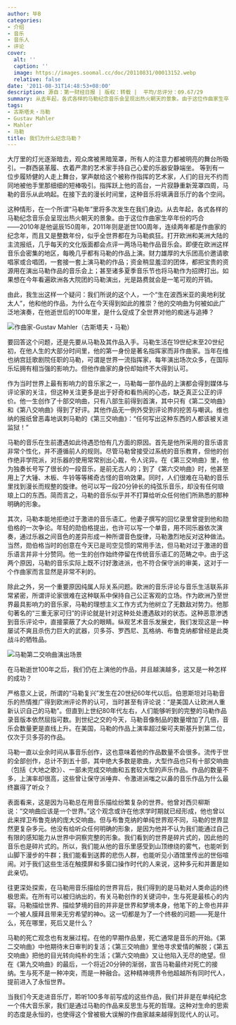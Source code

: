 ```yaml
---
author: 毕B
categories:
- 介绍
- 音乐
- 音乐人
- 评论
cover:
  alt: ''
  caption: ''
  image: https://images.soomal.cc/doc/20110831/00013152.webp
  relative: false
date: '2011-08-31T14:48:53+08:00'
description: 源自：第一财经日报 | 版权：转载 |  平均/总评分：09.67/29
summary: 从去年起，各式各样的马勒纪念音乐会呈现出热火朝天的景象。由于这位作曲家生卒年份的巧合――2010年是他诞辰150周年，2011年则是逝世100周年，连续两年都是作曲家的纪念年，而且又是整数年份，似乎全世界都在为马勒疯狂。打开欧洲和美洲大陆的主流报纸，几乎每天的文化版面都会点评一两场马勒作品音乐会……
tags:
- 古斯塔夫・马勒
- Gustav Mahler
- Mahler
- 马勒
title: 我们为什么纪念马勒？
---
```


大厅里的灯光逐渐暗去，观众席被黑暗笼罩，所有人的注意力都被明亮的舞台所吸引。一群西装革履、衣着严肃的艺术家手持自己心爱的乐器安静端坐。 等到有一位步履矫健的人走上舞台，掌声献给这个被称作指挥的艺术家，人们的目光不约而同地被他手里那细细的短棒吸引。指挥跃上他的高台，一片寂静重新笼罩四周，马勒的音乐从此响起。在接下去的漫长时间里，这种音乐将填满音乐厅的各个空间。

这种情形，在一个所谓“马勒年”里将多次发生在我们身边。从去年起，各式各样的马勒纪念音乐会呈现出热火朝天的景象。由于这位作曲家生卒年份的巧合――2010年是他诞辰150周年，2011年则是逝世100周年，连续两年都是作曲家的纪念年，而且又是整数年份，似乎全世界都在为马勒疯狂。打开欧洲和美洲大陆的主流报纸，几乎每天的文化版面都会点评一两场马勒作品音乐会。即便在欧洲这样音乐会密集的地区，每晚几乎都有马勒的作品上演。财力雄厚的大乐团高价邀请歌唱家或合唱团，一套接一套上演马勒的作品；资金稍显羞涩的团体，都把宝贵的资源用在演出马勒作品的音乐会上；甚至诸多夏季音乐节也将马勒作为招牌打出。如果想在今年看遍欧洲各大院团的马勒演出，光是路费就会是一笔可观的开销。

由此，我生出这样一个疑问：我们所说的这个人，一个“生在波西米亚的奥地利犹太人”，他和他的作品，为什么在今天得到如此的推崇？他的交响曲为何被如此广泛地演奏，在他逝世后的100年里，是什么促成了全世界对他的痴迷与追捧？

![作曲家-Gustav Mahler（古斯塔夫・马勒）](https://images.soomal.cc/doc/20110831/00013152.webp)





要回答这个问题，还是先要从马勒及其作品入手。马勒生活在19世纪末至20世纪初，在他人生的大部分时间里，他的第一身份是著名指挥家而非作曲家。当年在维也纳宫廷歌剧院任职的马勒，可谓是世界一流指挥家，每年演出场次众多，在国际乐坛拥有相当强的影响力。但他作曲家的身份却始终不大得到认可。

作为当时世界上最有影响力的音乐家之一，马勒每一部作品的上演都会得到媒体与评论家的关注，但这种关注更多是出于好奇和看热闹的心态，缺乏真正公正的评价。他一生创作了十部交响曲，只有八部生前得到首演，其中只有《第二交响曲》和《第八交响曲》得到了好评。其他作品无一例外受到评论界的挖苦与嘲讽。维也纳的报纸曾恶毒地讽刺马勒的《第三交响曲》：“任何写出这种东西的人都该被关进监狱！”

马勒的音乐在生前遭遇如此待遇恐怕有几方面的原因。首先是他所采用的音乐语言非常个性化，并不遵循前人的规则。尽管马勒曾接受过系统的音乐教育，但他的创作绝非学院派，对乐器的使用常常别出心裁，令人诧异。在《第三交响曲》里，他为独奏长号写了很长的一段音乐，是前无古人的；到了《第六交响曲》时，他甚至用上了大锤、木板、牛铃等等稀奇古怪的音响效果。同时，人们很难在马勒的音乐里找到漫长而规整的旋律。他可以写一段20分钟长的纯弦乐音乐，却没有任何琅琅上口的东西。简而言之，马勒的音乐似乎并不打算给听众任何他们所熟悉的那种明确的形象。

其次，马勒本能地拒绝过于激进的音乐语汇。他妻子撰写的回忆录里曾提到他和勋伯格的一次争论。年轻的勋伯格提出，也许可以写一个单音，用不同乐器依次演奏，通过乐器之间音色的差异形成一种所谓音色旋律，马勒激烈地反对这种做法。当然，勋伯格当时的创意在今天已是司空见惯的常用手法，但马勒对过于激进的音乐语言并非十分赞同。他一生的创作始终停留在传统音乐语汇的范畴之中。由于这两个原因，马勒的音乐实际上既不讨好激进派，也不符合保守派的审美，这对于一个作曲家而言显然是非常不利的。

除此之外，另一个重要原因纯属人际关系问题。欧洲的音乐评论与音乐生活联系非常紧密，所谓评论家很难在这种联系中保持自己公正客观的立场。作为欧洲乃至世界最具影响力的音乐家，马勒的理想主义工作方式为他树立了无数敌对势力。他那句著名的“三重无家可归”的评论就是针对这种处处遭遇敌对的状态。这种恶意渗透到音乐评论中，直接蒙蔽了大众的眼睛。纵观艺术音乐发展史，我们发现这是一种屡试不爽且杀伤力巨大的武器，贝多芬、罗西尼、瓦格纳、布鲁克纳都曾经是此类战斗的牺牲品。

![马勒第二交响曲演出场景](https://images.soomal.cc/doc/20110831/00013153.webp)





在马勒逝世100年之后，我们仍在上演他的作品，并且越演越多，这又是一种怎样的成功？

严格意义上说，所谓的“马勒复兴”发生在20世纪60年代以后。伯恩斯坦对马勒音乐的热情推广得到欧洲评论界的认可，当时甚至有评论说：“是美国人让欧洲人重新认识自己的马勒”。但直到上世纪80年代左右，人们能够听到的完整的马勒作品录音版本依然屈指可数。到世纪之交的今天，马勒音像制品的数量增加了几倍，音乐会数量更是直线上升。在美国，马勒的作品上演率超过柴可夫斯基升到第二位，仅次于贝多芬的作品。

马勒一直以业余时间从事音乐创作，这也意味着他的作品数量不会很多。流传于世的全部创作，总计不到五十部，其中绝大多数是歌曲，大型作品也只有十部交响曲（包括《大地之歌》）、一部未完成交响曲和五套较大型的声乐作品。作品的数量不多，上演率却很高，这些曾让保守派唾弃、令激进派嗤之以鼻的音乐作品为什么最终赢得了听众？

表面看来，这是因为马勒总在用音乐描绘纷繁复杂的世界。他曾对西贝柳斯说：“交响曲应该是一个世界。”这个观念或许在他求学时期就已经形成，他也曾以此来捍卫布鲁克纳的庞大交响曲。但与布鲁克纳的单纯世界观不同，马勒的世界显然更复杂多元。他没有给听众任何明确的形象，是因为他并不认为我们能通过自己有限的感知能力从世界中洞察完整的形象。我们看到的世界是碎片式的，因此他的音乐也是碎片式的。所以，我们能从他的音乐里感受到山顶缭绕的雾气，也能听到山脚下漫步的牛群；我们能看到送葬的悲伤人群，也能听见小酒馆里传出的世俗喧闹。对于我们这些生活在触摸屏和多窗口操作时代的人来说，这种多元和并置是如此亲切。

往更深处探索，在马勒用音乐描绘的世界背后，我们得到的是马勒对人类命运的终极思索。在所有可以被归纳出的，有关马勒创作的关键词中，生与死是最核心的内容。马勒描绘世界、描绘梦境的目的并非是世界和梦境本身，他笔下的上帝也并非一个被人膜拜且带来无穷希望的神o。这一切都是为了一个终极的问题――死是什么，死在哪里，死后又是什么？

马勒的死亡观念也有发展过程。在他的早期作品里，死亡通常是音乐的开始。《第二交响曲》中他期待末日审判的复活；《第三交响曲》里他寻求爱情的解脱；《第五交响曲》把他的目光转向纯朴的生活；《第六交响曲》又让他陷入无尽的绝望。但在《第九交响曲》的最后，一个将近20分钟的渐弱，宣告马勒最终对死亡的接纳。生与死不是一种冲突，而是一种融合。这种精神境界令他超越所有同时代人，提前进入了永恒世界。

当我们今天走进音乐厅，聆听100多年前写成的这些作品，我们并非是在单纯纪念一个伟大音乐家，我们是通过马勒的作品来反思生与死的哲理。这种对生命的思索的态度是永恒的，也使得这个曾被极大误解的作曲家越来越得到现代人的认可。